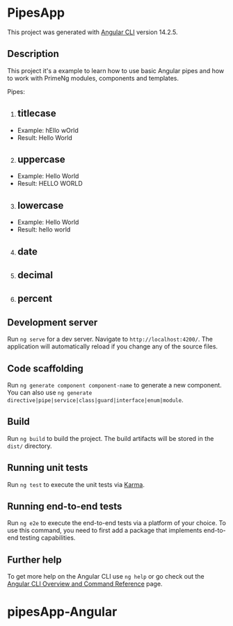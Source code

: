 # PipesApp

This project was generated with [Angular CLI](https://github.com/angular/angular-cli) version 14.2.5.

## Description

This project it's a example to learn how to use basic Angular pipes and how to work with PrimeNg modules, components and templates.

Pipes:
1. ## titlecase
- Example: hEllo wOrld
- Result: Hello World
2. ## uppercase
- Example: Hello World
- Result: HELLO WORLD
3. ## lowercase
- Example: Hello World
- Result: hello world
4. ## date
5. ## decimal
6. ## percent

## Development server

Run `ng serve` for a dev server. Navigate to `http://localhost:4200/`. The application will automatically reload if you change any of the source files.

## Code scaffolding

Run `ng generate component component-name` to generate a new component. You can also use `ng generate directive|pipe|service|class|guard|interface|enum|module`.

## Build

Run `ng build` to build the project. The build artifacts will be stored in the `dist/` directory.

## Running unit tests

Run `ng test` to execute the unit tests via [Karma](https://karma-runner.github.io).

## Running end-to-end tests

Run `ng e2e` to execute the end-to-end tests via a platform of your choice. To use this command, you need to first add a package that implements end-to-end testing capabilities.

## Further help

To get more help on the Angular CLI use `ng help` or go check out the [Angular CLI Overview and Command Reference](https://angular.io/cli) page.
# pipesApp-Angular
